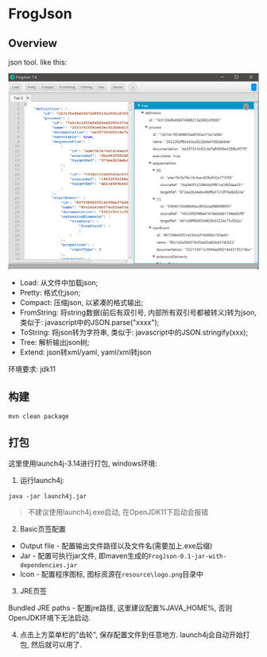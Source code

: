 # FrogJson

## Overview

json tool. like this:

![image](docs/img/example.png)

* Load: 从文件中加载json;
* Pretty: 格式化json;
* Compact: 压缩json, 以紧凑的格式输出;
* FromString: 将string数据(前后有双引号, 内部所有双引号都被转义)转为json, 类似于: javascript中的JSON.parse("xxxx");
* ToString: 将json转为字符串, 类似于: javascript中的JSON.stringify(xxx);
* Tree: 解析输出json树;
* Extend: json转xml/yaml, yaml/xml转json

环境要求: jdk11

## 构建

```
mvn clean package
```

## 打包

这里使用launch4j-3.14进行打包, windows环境:

1. 运行launch4j:

```
java -jar launch4j.jar
```

> 不建议使用launch4j.exe启动, 在OpenJDK11下启动会报错

2. Basic页签配置

 * Output file - 配置输出文件路径以及文件名(需要加上.exe后缀)
 * Jar - 配置可执行jar文件, 即maven生成的```FrogJson-0.1-jar-with-dependencies.jar```
 * Icon - 配置程序图标, 图标资源在```resource\logo.png```目录中

3. JRE页签

Bundled JRE paths - 配置jre路径, 这里建议配置%JAVA_HOME%, 否则OpenJDK环境下无法启动.

4. 点击上方菜单栏的"齿轮", 保存配置文件到任意地方. launch4j会自动开始打包, 然后就可以用了.